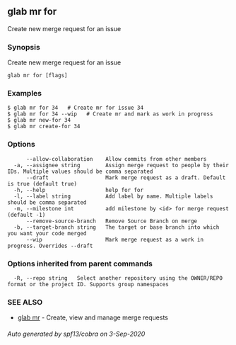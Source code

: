 ## glab mr for

Create new merge request for an issue

### Synopsis

Create new merge request for an issue

```
glab mr for [flags]
```

### Examples

```
$ glab mr for 34   # Create mr for issue 34
$ glab mr for 34 --wip   # Create mr and mark as work in progress
$ glab mr new-for 34
$ glab mr create-for 34

```

### Options

```
      --allow-collaboration    Allow commits from other members
  -a, --assignee string        Assign merge request to people by their IDs. Multiple values should be comma separated 
      --draft                  Mark merge request as a draft. Default is true (default true)
  -h, --help                   help for for
  -l, --label string           Add label by name. Multiple labels should be comma separated
  -m, --milestone int          add milestone by <id> for merge request (default -1)
      --remove-source-branch   Remove Source Branch on merge
  -b, --target-branch string   The target or base branch into which you want your code merged
      --wip                    Mark merge request as a work in progress. Overrides --draft
```

### Options inherited from parent commands

```
  -R, --repo string   Select another repository using the OWNER/REPO format or the project ID. Supports group namespaces
```

### SEE ALSO

* [glab mr](glab_mr.md)	 - Create, view and manage merge requests

###### Auto generated by spf13/cobra on 3-Sep-2020
